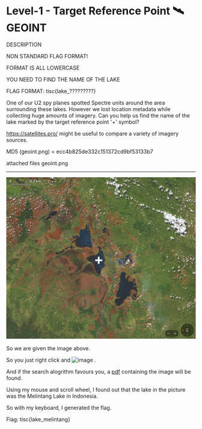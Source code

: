 # Level-1 - Target Reference Point 🛰️ GEOINT
DESCRIPTION

NON STANDARD FLAG FORMAT!

FORMAT IS ALL LOWERCASE

YOU NEED TO FIND THE NAME OF THE LAKE

FLAG FORMAT: tisc{lake_?????????}

One of our U2 spy planes spotted Spectre units around the area surrounding these lakes. However we lost location metadata while collecting huge amounts of imagery. Can you help us find the name of the lake marked by the target reference point '+' symbol?

https://satellites.pro/ might be useful to compare a variety of imagery sources.

MD5 (geoint.png) = ecc4b825de332c151372cd9bf53133b7

attached files
geoint.png

---

![The Lake](./geoint.png)

So we are given the image above.

So you just right click and ![image](https://github.com/user-attachments/assets/73598fb9-8531-4540-a18b-3d08f2955f0f) .

And if the search alogrithm favours you, a [pdf](https://www.ykrasi.org/wp-content/uploads/2021/04/Waterbird-Population-Dynamics-Kukila-2014-2-min-2.pdf) containing the image will be found. 

Using my mouse and scroll wheel, I found out that the lake in the picture was the Melintang Lake in Indonesia.

So with my keyboard, I generated the flag.

Flag: tisc{lake_melintang}
